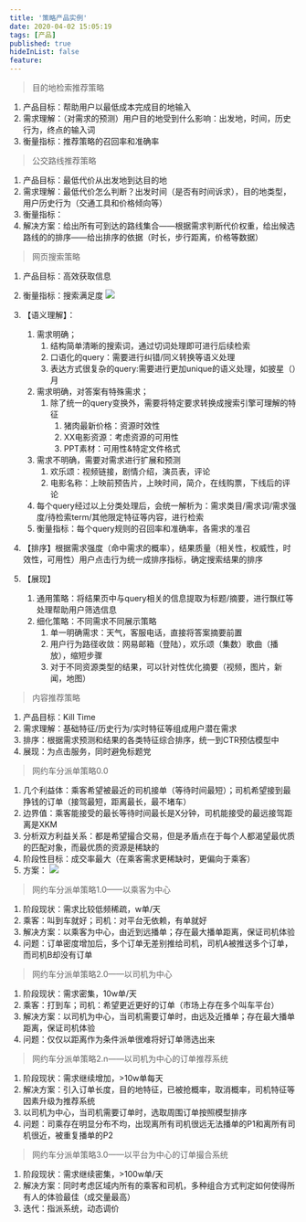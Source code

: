 ```yaml
---
title: '策略产品实例'
date: 2020-04-02 15:05:19
tags: [产品]
published: true
hideInList: false
feature: 
---
```

> 目的地检索推荐策略
1. 产品目标：帮助用户以最低成本完成目的地输入
2. 需求理解：（对需求的预测）用户目的地受到什么影响：出发地，时间，历史行为，终点的输入词
3. 衡量指标：推荐策略的召回率和准确率

> 公交路线推荐策略
1. 产品目标：最低代价从出发地到达目的地
2. 需求理解：最低代价怎么判断？出发时间（是否有时间诉求），目的地类型，用户历史行为（交通工具和价格倾向等）
3. 衡量指标：
4. 解决方案：给出所有可到达的路线集合——根据需求判断代价权重，给出候选路线的的排序——给出排序的依据（时长，步行距离，价格等数据）

> 网页搜索策略
1. 产品目标：高效获取信息
2. 衡量指标：搜索满足度
    ![](https://lilulula.github.io//post-images/1585821897735.png)
   
3. 【语义理解】：
    1. 需求明确；
        1. 结构简单清晰的搜索词，通过切词处理即可进行后续检索
        2. 口语化的query：需要进行纠错/同义转换等语义处理
        3. 表达方式很复杂的query:需要进行更加unique的语义处理，如披星（）月
    2. 需求明确，对答案有特殊需求；
        1. 除了统一的query变换外，需要将特定要求转换成搜索引擎可理解的特征
            1. 猪肉最新价格：资源时效性
            2. XX电影资源：考虑资源的可用性
            3. PPT素材：可用性&特定文件格式
    3. 需求不明确，需要对需求进行扩展和预测
        1. 欢乐颂：视频链接，剧情介绍，演员表，评论
        2. 电影名称：上映前预告片，上映时间，简介，在线购票，下线后的评论
    4.  每个query经过以上分类处理后，会统一解析为：需求类目/需求词/需求强度/待检索term/其他限定特征等内容，进行检索
    5.  衡量指标：每个query规则的召回率和准确率，各需求的准召
4. 【排序】根据需求强度（命中需求的概率），结果质量（相关性，权威性，时效性，可用性）用户点击行为统一成排序指标，确定搜索结果的排序
5. 【展现】
    1. 通用策略：将结果页中与query相关的信息提取为标题/摘要，进行飘红等处理帮助用户筛选信息
    2. 细化策略：不同需求不同展示策略
        1. 单一明确需求：天气，客服电话，直接将答案摘要前置
        2. 用户行为路径收敛：网易邮箱（登陆），欢乐颂（集数）歌曲（播放），缩短步骤
        3. 对于不同资源类型的结果，可以针对性优化摘要（视频，图片，新闻，地图）


> 内容推荐策略
1. 产品目标：Kill Time
2. 需求理解：基础特征/历史行为/实时特征等组成用户潜在需求
3. 排序：根据需求预测和结果的各类特征综合排序，统一到CTR预估模型中
4. 展现：为点击服务，同时避免标题党


> 网约车分派单策略0.0
1. 几个利益体：乘客希望被最近的司机接单（等待时间最短）；司机希望接到最挣钱的订单（接驾最短，距离最长，最不堵车）
2. 边界值：乘客能接受的最长等待时间最长是X分钟，司机能接受的最远接驾距离是XKM
3. 分析双方利益关系：都是希望撮合交易，但是矛盾点在于每个人都渴望最优质的匹配对象，而最优质的资源是稀缺的
4. 阶段性目标：成交率最大（在乘客需求更稀缺时，更偏向于乘客）
5. 方案：
![](https://lilulula.github.io//post-images/1585878966815.png)


> 网约车分派单策略1.0——以乘客为中心
1. 阶段现状：需求比较低频稀疏，w单/天
2. 乘客：叫到车就好；司机：对平台无依赖，有单就好
3. 解决方案：以乘客为中心，由近到远播单；存在最大播单距离，保证司机体验
4. 问题：订单密度增加后，多个订单无差别推给司机，司机A被推送多个订单，而司机B却没有订单
> 网约车分派单策略2.0——以司机为中心
1. 阶段现状：需求密集，10w单/天
2. 乘客：打到车；司机：希望更近更好的订单（市场上存在多个叫车平台）
3. 解决方案：以司机为中心，当司机需要订单时，由远及近播单；存在最大播单距离，保证司机体验
4. 问题：仅仅以距离作为条件派单很难将好订单筛选出来



> 网约车分派单策略2.n——以司机为中心的订单推荐系统
1. 阶段现状：需求继续增加，>10w单每天
2. 解决方案：引入订单长度，目的地特征，已被抢概率，取消概率，司机特征等因素升级为推荐系统
3. 以司机为中心，当司机需要订单时，选取周围订单按照模型排序
4. 问题：司乘存在明显分布不均，出现离所有司机很远无法播单的P1和离所有司机很近，被重复播单的P2


> 网约车分派单策略3.0——以平台为中心的订单撮合系统
1. 阶段现状：需求继续密集，>100w单/天
2. 解决方案：同时考虑区域内所有的乘客和司机，多种组合方式判定如何使得所有人的体验最佳（成交量最高）
3. 迭代：指派系统，动态调价
